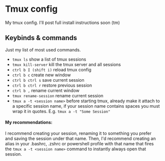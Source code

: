# Tmux config
My tmux config. I'll post full install instructions soon (tm)


## Keybinds & commands

Just my list of most used commands.

- `tmux ls` show a list of tmux sessions
- `tmux kill-server` kill the tmux server and all sessions
- `ctrl b I (shift i)` reload tmux config
- `ctrl b c` create new window
- `ctrl b ctrl s` save current session
- `ctrl b ctrl r` restore previous session
- `ctrl b ,` rename current window
- `tmux rename-session` rename current session
- `tmux a -t <session name>` before starting tmux, already make it attach to a specific session name, if your session name contains spaces you must wrap it in quotes. E.g. `tmux a -t "Some Session"`

#### My recommendations:
I recommend creating your session, renaming it to something you prefer and saving the session under that name.
Then, I'd recommend creating an alias in your .bashrc, .zshrc or powershell profile with that name that fires the `tmux a -t <session name>` command to instantly always open that session.
